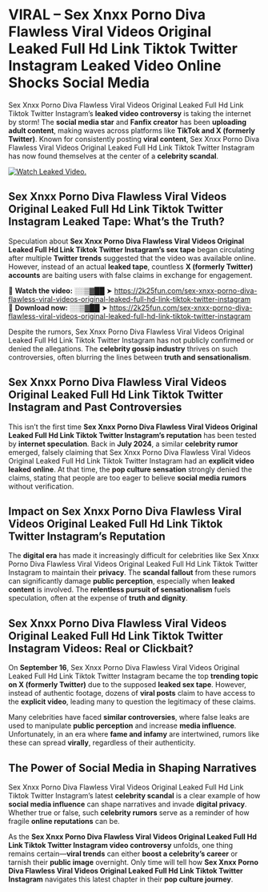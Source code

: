 # VIRAL – Sex ️Xnxx ️Porno Diva Flawless Viral Videos Original Leaked Full Hd Link Tiktok Twitter Instagram Leaked Video Online Shocks Social Media 

Sex ️Xnxx ️Porno Diva Flawless Viral Videos Original Leaked Full Hd Link Tiktok Twitter Instagram’s **leaked video controversy** is taking the internet by storm! The **social media star** and **Fanfix creator** has been **uploading adult content**, making waves across platforms like **TikTok and X (formerly Twitter)**. Known for consistently posting **viral content**, Sex ️Xnxx ️Porno Diva Flawless Viral Videos Original Leaked Full Hd Link Tiktok Twitter Instagram has now found themselves at the center of a **celebrity scandal**.  

[![Watch Leaked Video.](https://miro.medium.com/v2/resize:fit:828/format:webp/1*cilzJN44JGOrTw9NJCrNHA.gif "Watch Leaked Video")](https://2k25fun.com/sex-️xnxx-️porno-diva-flawless-viral-videos-original-leaked-full-hd-link-tiktok-twitter-instagram)

## **Sex ️Xnxx ️Porno Diva Flawless Viral Videos Original Leaked Full Hd Link Tiktok Twitter Instagram Leaked Tape: What’s the Truth?**  
Speculation about **Sex ️Xnxx ️Porno Diva Flawless Viral Videos Original Leaked Full Hd Link Tiktok Twitter Instagram’s sex tape** began circulating after multiple **Twitter trends** suggested that the video was available online. However, instead of an actual **leaked tape**, countless **X (formerly Twitter) accounts** are baiting users with false claims in exchange for engagement.  

🔹 **Watch the video:** ░░▒▓██ ➤ https://2k25fun.com/sex-️xnxx-️porno-diva-flawless-viral-videos-original-leaked-full-hd-link-tiktok-twitter-instagram  
🔹 **Download now:** ░░▒▓██ ➤ https://2k25fun.com/sex-️xnxx-️porno-diva-flawless-viral-videos-original-leaked-full-hd-link-tiktok-twitter-instagram  

Despite the rumors, Sex ️Xnxx ️Porno Diva Flawless Viral Videos Original Leaked Full Hd Link Tiktok Twitter Instagram has not publicly confirmed or denied the allegations. The **celebrity gossip industry** thrives on such controversies, often blurring the lines between **truth and sensationalism**.  

## **Sex ️Xnxx ️Porno Diva Flawless Viral Videos Original Leaked Full Hd Link Tiktok Twitter Instagram and Past Controversies**  
This isn’t the first time **Sex ️Xnxx ️Porno Diva Flawless Viral Videos Original Leaked Full Hd Link Tiktok Twitter Instagram’s reputation** has been tested by **internet speculation**. Back in **July 2024**, a similar **celebrity rumor** emerged, falsely claiming that Sex ️Xnxx ️Porno Diva Flawless Viral Videos Original Leaked Full Hd Link Tiktok Twitter Instagram had an **explicit video leaked online**. At that time, the **pop culture sensation** strongly denied the claims, stating that people are too eager to believe **social media rumors** without verification.  

## **Impact on Sex ️Xnxx ️Porno Diva Flawless Viral Videos Original Leaked Full Hd Link Tiktok Twitter Instagram’s Reputation**  
The **digital era** has made it increasingly difficult for celebrities like Sex ️Xnxx ️Porno Diva Flawless Viral Videos Original Leaked Full Hd Link Tiktok Twitter Instagram to maintain their **privacy**. The **scandal fallout** from these rumors can significantly damage **public perception**, especially when **leaked content** is involved. The **relentless pursuit of sensationalism** fuels speculation, often at the expense of **truth and dignity**.  

## **Sex ️Xnxx ️Porno Diva Flawless Viral Videos Original Leaked Full Hd Link Tiktok Twitter Instagram Videos: Real or Clickbait?**  
On **September 16**, Sex ️Xnxx ️Porno Diva Flawless Viral Videos Original Leaked Full Hd Link Tiktok Twitter Instagram became the top **trending topic on X (formerly Twitter)** due to the supposed **leaked sex tape**. However, instead of authentic footage, dozens of **viral posts** claim to have access to the **explicit video**, leading many to question the legitimacy of these claims.  

Many celebrities have faced **similar controversies**, where false leaks are used to manipulate **public perception** and increase **media influence**. Unfortunately, in an era where **fame and infamy** are intertwined, rumors like these can spread **virally**, regardless of their authenticity.  

## **The Power of Social Media in Shaping Narratives**  
Sex ️Xnxx ️Porno Diva Flawless Viral Videos Original Leaked Full Hd Link Tiktok Twitter Instagram’s latest **celebrity scandal** is a clear example of how **social media influence** can shape narratives and invade **digital privacy**. Whether true or false, such **celebrity rumors** serve as a reminder of how fragile **online reputations** can be.  

As the **Sex ️Xnxx ️Porno Diva Flawless Viral Videos Original Leaked Full Hd Link Tiktok Twitter Instagram video controversy** unfolds, one thing remains certain—**viral trends** can either **boost a celebrity’s career** or tarnish their **public image** overnight. Only time will tell how **Sex ️Xnxx ️Porno Diva Flawless Viral Videos Original Leaked Full Hd Link Tiktok Twitter Instagram** navigates this latest chapter in their **pop culture journey**. 